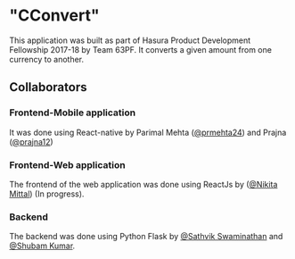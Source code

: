 # "CConvert" 
This application was built as part of Hasura Product Development Fellowship 2017-18 by Team 63PF. It converts a given amount from one currency to another.

## Collaborators
### Frontend-Mobile application
It was done using React-native by Parimal Mehta  ([@prmehta24](https://github.com/prmehta24)) and Prajna ([@prajna12](https://github.com/Prajna12))

### Frontend-Web application
The frontend of the web application was done using ReactJs by ([@Nikita Mittal](https://github.com/NikitaMittal97)) (In progress).

### Backend
The backend was done using Python Flask by [@Sathvik Swaminathan](https://github.com/CYBONYMOUS) and [@Shubam Kumar](https://github.com/shubh199815). 
